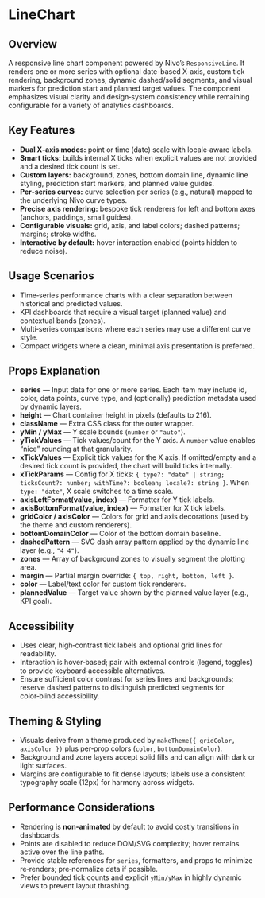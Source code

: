 # LineChart

## Overview

A responsive line chart component powered by Nivo’s `ResponsiveLine`. It renders one or more series with optional date-based X‑axis, custom tick rendering, background zones, dynamic dashed/solid segments, and visual markers for prediction start and planned target values. The component emphasizes visual clarity and design‑system consistency while remaining configurable for a variety of analytics dashboards.

## Key Features

- **Dual X‑axis modes:** point or time (date) scale with locale‑aware labels.
- **Smart ticks:** builds internal X ticks when explicit values are not provided and a desired tick count is set.
- **Custom layers:** background, zones, bottom domain line, dynamic line styling, prediction start markers, and planned value guides.
- **Per‑series curves:** curve selection per series (e.g., natural) mapped to the underlying Nivo curve types.
- **Precise axis rendering:** bespoke tick renderers for left and bottom axes (anchors, paddings, small guides).
- **Configurable visuals:** grid, axis, and label colors; dashed patterns; margins; stroke widths.
- **Interactive by default:** hover interaction enabled (points hidden to reduce noise).

## Usage Scenarios

- Time‑series performance charts with a clear separation between historical and predicted values.
- KPI dashboards that require a visual target (planned value) and contextual bands (zones).
- Multi‑series comparisons where each series may use a different curve style.
- Compact widgets where a clean, minimal axis presentation is preferred.

## Props Explanation

- **series** — Input data for one or more series. Each item may include id, color, data points, curve type, and (optionally) prediction metadata used by dynamic layers.
- **height** — Chart container height in pixels (defaults to 216).
- **className** — Extra CSS class for the outer wrapper.
- **yMin / yMax** — Y scale bounds (`number` or `"auto"`).
- **yTickValues** — Tick values/count for the Y axis. A `number` value enables “nice” rounding at that granularity.
- **xTickValues** — Explicit tick values for the X axis. If omitted/empty and a desired tick count is provided, the chart will build ticks internally.
- **xTickParams** — Config for X ticks: `{ type?: "date" | string; ticksCount?: number; withTime?: boolean; locale?: string }`. When `type: "date"`, X scale switches to a time scale.
- **axisLeftFormat(value, index)** — Formatter for Y tick labels.
- **axisBottomFormat(value, index)** — Formatter for X tick labels.
- **gridColor / axisColor** — Colors for grid and axis decorations (used by the theme and custom renderers).
- **bottomDomainColor** — Color of the bottom domain baseline.
- **dashedPattern** — SVG dash array pattern applied by the dynamic line layer (e.g., `"4 4"`).
- **zones** — Array of background zones to visually segment the plotting area.
- **margin** — Partial margin override: `{ top, right, bottom, left }`.
- **color** — Label/text color for custom tick renderers.
- **plannedValue** — Target value shown by the planned value layer (e.g., KPI goal).

## Accessibility

- Uses clear, high‑contrast tick labels and optional grid lines for readability.
- Interaction is hover‑based; pair with external controls (legend, toggles) to provide keyboard‑accessible alternatives.
- Ensure sufficient color contrast for series lines and backgrounds; reserve dashed patterns to distinguish predicted segments for color‑blind accessibility.

## Theming & Styling

- Visuals derive from a theme produced by `makeTheme({ gridColor, axisColor })` plus per‑prop colors (`color`, `bottomDomainColor`).
- Background and zone layers accept solid fills and can align with dark or light surfaces.
- Margins are configurable to fit dense layouts; labels use a consistent typography scale (12px) for harmony across widgets.

## Performance Considerations

- Rendering is **non‑animated** by default to avoid costly transitions in dashboards.
- Points are disabled to reduce DOM/SVG complexity; hover remains active over the line paths.
- Provide stable references for `series`, formatters, and props to minimize re‑renders; pre‑normalize data if possible.
- Prefer bounded tick counts and explicit `yMin/yMax` in highly dynamic views to prevent layout thrashing.
